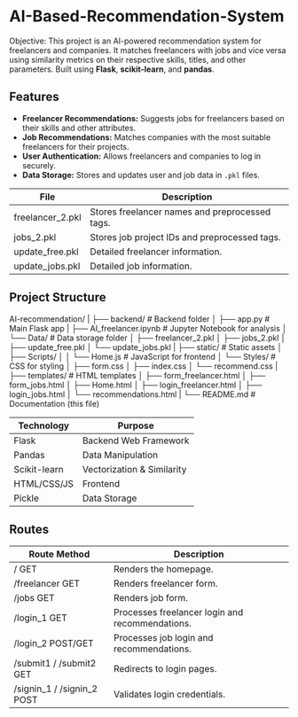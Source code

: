 # AI-Based-Recommendation-System

Objective: This project is an AI-powered recommendation system for freelancers and companies. It matches freelancers with jobs and vice versa using similarity metrics on their respective skills, titles, and other parameters. Built using **Flask**, **scikit-learn**, and **pandas**.

## Features

- **Freelancer Recommendations:** Suggests jobs for freelancers based on their skills and other attributes.
- **Job Recommendations:** Matches companies with the most suitable freelancers for their projects.
- **User Authentication:** Allows freelancers and companies to log in securely.
- **Data Storage:** Stores and updates user and job data in `.pkl` files.


|File             	| Description                                     |
|-------------------|----------------------------------------------   |
|freelancer_2.pkl	  |  Stores freelancer names and preprocessed tags. |
|jobs_2.pkl	        |  Stores job project IDs and preprocessed tags.  |
|update_free.pkl	  |  Detailed freelancer information.               |
|update_jobs.pkl    |  Detailed job information.                      |


## Project Structure

AI-recommendation/
|
├── backend/                 # Backend folder
│   ├── app.py               # Main Flask app
|   ├── AI_freelancer.ipynb  # Jupyter Notebook for analysis
│   └── Data/                # Data storage folder
│       ├── freelancer_2.pkl
│       ├── jobs_2.pkl
│       ├── update_free.pkl
│       └── update_jobs.pkl
|
├── static/                 # Static assets
│   ├── Scripts/
│   │   └── Home.js         # JavaScript for frontend
│   └── Styles/             # CSS for styling
│       ├── form.css
│       ├── index.css
│       └── recommend.css
|
├── templates/              # HTML templates
│   ├── form_freelancer.html
│   ├── form_jobs.html
│   ├── Home.html
│   ├── login_freelancer.html
│   ├── login_jobs.html
│   └── recommendations.html
|
└── README.md               # Documentation (this file)


| **Technology**    | **Purpose**                   |
|-------------------|-------------------------------|
| Flask             | Backend Web Framework         |
| Pandas            | Data Manipulation             |
| Scikit-learn      | Vectorization & Similarity    |
| HTML/CSS/JS       | Frontend                      |
| Pickle            | Data Storage                  |

## Routes
|Route	Method	             |  Description                                  |
|---------------------------|---------------------------------------------- |
|/	GET	                     |  Renders the homepage.                        |
|/freelancer	GET	           |  Renders freelancer form.                     |
|/jobs	GET	                 |  Renders job form.                            |
|/login_1 GET	             |  Processes freelancer login and recommendations.|
|/login_2	POST/GET	       |  Processes job login and recommendations.      |
|/submit1 / /submit2	GET    |  Redirects to login pages.                     |
|/signin_1 / /signin_2	POST |	Validates login credentials.                  |


